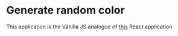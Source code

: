 # Generate random color

This application is the Vanilla JS analogue of [this](https://github.com/Olezha83/react-generate-random-color) React application

